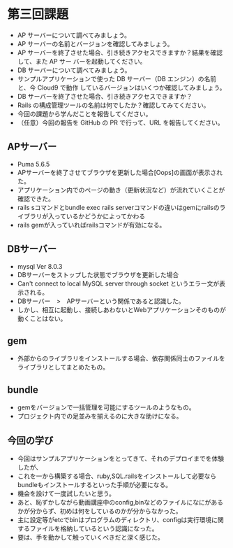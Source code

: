 
# 第三回課題
* AP サーバーについて調べてみましょう。
* AP サーバーの名前とバージョンを確認してみましょう。
* AP サーバーを終了させた場合、引き続きアクセスできますか？結果を確認して、また AP サー
バーを起動してください。
* DB サーバーについて調べてみましょう。
* サンプルアプリケーションで使った DB サーバー（DB エンジン）の名前と、今 Cloud9 で動作
しているバージョンはいくつか確認してみましょう。
* DB サーバーを終了させた場合、引き続きアクセスできますか？
* Rails の構成管理ツールの名前は何でしたか？確認してみてください。
* 今回の課題から学んだことを報告してください。
* （任意）今回の報告を GitHub の PR で行って、URL を報告してください。

## APサーバー
* Puma 5.6.5
* APサーバーを終了させてブラウザを更新した場合[Oops]の画面が表示された。
* アプリケーション内でのページの動き（更新状況など）が流れていくことが確認できた。
* rails sコマンドとbundle exec rails serverコマンドの違いはgemにrailsのライブラリが入っているかどうかによってかわる
* rails gemが入っていればrailsコマンドが有効になる。

## DBサーバー
* mysql Ver 8.0.3
* DBサーバーをストップした状態でブラウザを更新した場合
* Can't connect to local MySQL server through socket というエラー文が表示される。
* DBサーバー　>　APサーバーという関係であると認識した。
* しかし、相互に起動し、接続しあわないとWebアプリケーションそのものが動くことはない。

## gem
* 外部からのライブラリをインストールする場合、依存関係同士のファイルをライブラリとしてまとめたもの。

## bundle
* gemをバージョンで一括管理を可能にするツールのようなもの。
* プロジェクト内での足並みを揃えるのに大きな助けになる。

## 今回の学び
* 今回はサンプルアプリケーションをとってきて、それのデプロイまでを体験したが、
* これを一から構築する場合、ruby,SQL.railsをインストールして必要ならbundleもインストールするといった手順が必要になる。
* 機会を設けて一度試したいと思う。
* あと、恥ずかしながら動画講座中のconfig,binなどのファイルになにがあるかが分からず、初めは何をしているのかが分からなかった。
* 主に設定等がetcでbinはプログラムのディレクトリ、configは実行環境に関するファイルを格納しているという認識になった。
* 要は、手を動かして触っていくべきだと深く感じた。

